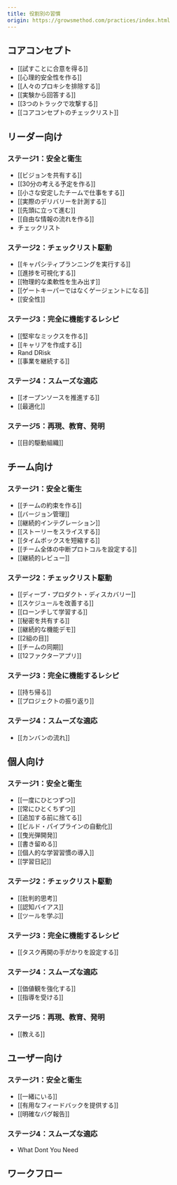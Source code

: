```yaml
---
title: 役割別の習慣
origin: https://growsmethod.com/practices/index.html
---
```


## コアコンセプト

- [[試すことに合意を得る]]
- [[心理的安全性を作る]]
- [[人々のプロキシを排除する]]
- [[実験から回答する]]
- [[3つのトラックで攻撃する]]
- [[コアコンセプトのチェックリスト]]

## リーダー向け

### ステージ1：安全と衛生
- [[ビジョンを共有する]]
- [[30分の考える予定を作る]]
- [[小さな安定したチームで仕事をする]]
- [[実際のデリバリーを計測する]]
- [[先頭に立って進む]]
- [[自由な情報の流れを作る]]
- チェックリスト

### ステージ2：チェックリスト駆動
- [[キャパシティプランニングを実行する]]
- [[進捗を可視化する]]
- [[物理的な柔軟性を生み出す]]
- [[ゲートキーパーではなくゲージェントになる]]
- [[安全性]]

### ステージ3：完全に機能するレシピ
- [[堅牢なミックスを作る]]
- [[キャリアを作成する]]
- Rand DRisk
- [[事業を継続する]]

### ステージ4：スムーズな適応
- [[オープンソースを推進する]]
- [[最適化]]

### ステージ5：再現、教育、発明
- [[目的駆動組織]]

## チーム向け

### ステージ1：安全と衛生
- [[チームの約束を作る]]
- [[バージョン管理]]
- [[継続的インテグレーション]]
- [[ストーリーをスライスする]]
- [[タイムボックスを短縮する]]
- [[チーム全体の中断プロトコルを設定する]]
- [[継続的レビュー]]

### ステージ2：チェックリスト駆動
- [[ディープ・プロダクト・ディスカバリー]]
- [[スケジュールを改善する]]
- [[ローンチして学習する]]
- [[秘密を共有する]]
- [[継続的な機能デモ]]
- [[2組の目]]
- [[チームの同期]]
- [[12ファクターアプリ]]

### ステージ3：完全に機能するレシピ
- [[持ち帰る]]
- [[プロジェクトの振り返り]]

### ステージ4：スムーズな適応
- [[カンバンの流れ]]

<!-- ### ステージ5：再現、教育、発明 -->

## 個人向け
### ステージ1：安全と衛生
- [[一度にひとつずつ]]
- [[常にひとくちずつ]]
- [[追加する前に捨てる]]
- [[ビルド・パイプラインの自動化]]
- [[曳光弾開発]]
- [[書き留める]]
- [[個人的な学習習慣の導入]]
- [[学習日記]]

### ステージ2：チェックリスト駆動
- [[批判的思考]]
- [[認知バイアス]]
- [[ツールを学ぶ]]

### ステージ3：完全に機能するレシピ
- [[タスク再開の手がかりを設定する]]

### ステージ4：スムーズな適応
- [[価値観を強化する]]
- [[指導を受ける]]

### ステージ5：再現、教育、発明
- [[教える]]

## ユーザー向け
### ステージ1：安全と衛生
- [[一緒にいる]]
- [[有用なフィードバックを提供する]]
- [[明確なバグ報告]]

<!-- ### ステージ2：チェックリスト駆動
 !-- ### ステージ3：完全に機能するレシピ -->

### ステージ4：スムーズな適応
- What Dont You Need

<!-- ### ステージ5：再現、教育、発明 -->

## ワークフロー
